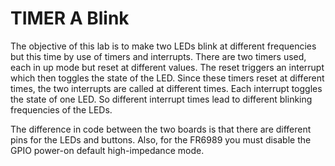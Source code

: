 # TIMER A Blink
The objective of this lab is to make two LEDs blink at different frequencies but this time by use of timers and interrupts. There are two timers used, each in up mode but reset at different values. The reset triggers an interrupt which then toggles the state of the LED. Since these timers reset at different times, the two interrupts are called at different times. Each interrupt toggles the state of one LED. So different interrupt times lead to different blinking frequencies of the LEDs.

The difference in code between the two boards is that there are different pins for the LEDs and buttons. Also, for the FR6989 you must disable the GPIO power-on default high-impedance mode. 